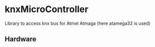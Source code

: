 # knxMicroController
Library to access knx bus for Atmel Atmaga (here atamega32 is used)

## Hardware
